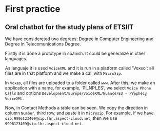 # First practice
## Oral chatbot for the study plans of ETSIIT
We have considereted two degrees: Degree in Computer Engineering and Degree in Telecomunications Degree.

Firstly it is done a prototype in spanish. It could be generalize in other languages.

As languaje it is used `VoiceXML` and it is run in a platform called 'Voxeo': all files are in that platform and we make a call with `MicroSip`.

In `Voxeo`, all files are uploaded to a folder called `www`. After this, we make an application with a name, for example, 'PI_NPI_ES', we select `Voice Phone Calls` and options `Development/Europe/VoiceXML/Nuance/EU - Prophecy VoiceXML`.

Now, in Contact Methods a table can be seen. We copy the direction in column `Number`, third row, and paste it in `Microsip`. For example, if we have `	sip:9996123409@sip.lhr.aspect-cloud.net`, then we use `9996123409@sip.lhr.aspect-cloud.net`. 
